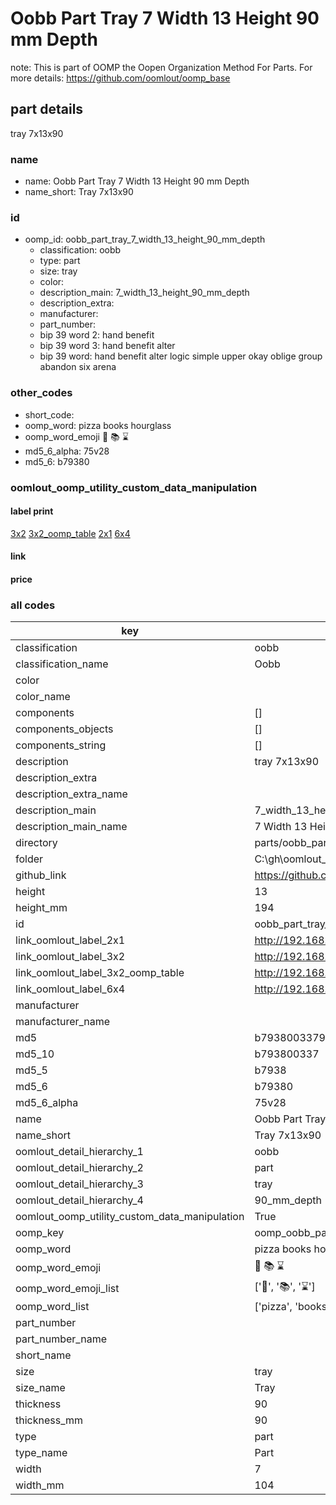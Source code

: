 # Oobb Part Tray 7 Width 13 Height 90 mm Depth  

note: This is part of OOMP the Oopen Organization Method For Parts. For more details: https://github.com/oomlout/oomp_base

##  part details
  



tray 7x13x90



### name
* name: Oobb Part Tray 7 Width 13 Height 90 mm Depth
* name_short: Tray 7x13x90 
### id
* oomp_id: oobb_part_tray_7_width_13_height_90_mm_depth
  * classification: oobb
  * type: part
  * size: tray
  * color: 
  * description_main: 7_width_13_height_90_mm_depth
  * description_extra: 
  * manufacturer: 
  * part_number: 
  * bip 39 word 2: hand benefit
  * bip 39 word 3: hand benefit alter
  * bip 39 word: hand benefit alter logic simple upper okay oblige group abandon six arena

### other_codes
* short_code: 
* oomp_word: pizza books hourglass
* oomp_word_emoji :pizza: :books: :hourglass:
* md5_6_alpha: 75v28
* md5_6: b79380






### oomlout_oomp_utility_custom_data_manipulation
#### label print
[3x2](http://192.168.1.245:1112/?label=oomp%2075v28)
[3x2_oomp_table](http://192.168.1.108:1112/?label=oomp%2075v28)
[2x1](http://192.168.1.242:1112/?label=oomp%2075v28)
[6x4](http://192.168.1.55:1112/?label=oomp%2075v28)    

#### link

                              

#### price







### all codes 
| key | value |  
| --- | --- |  
| classification | oobb |  
| classification_name | Oobb |  
| color |  |  
| color_name |  |  
| components | [] |  
| components_objects | [] |  
| components_string | [] |  
| description | tray 7x13x90 |  
| description_extra |  |  
| description_extra_name |  |  
| description_main | 7_width_13_height_90_mm_depth |  
| description_main_name | 7 Width 13 Height 90 mm Depth |  
| directory | parts/oobb_part_tray_7_width_13_height_90_mm_depth |  
| folder | C:\gh\oomlout_oobb_version_4_generated_parts\parts\oobb_part_tray_7_width_13_height_90_mm_depth |  
| github_link | https://github.com/oomlout/oomlout_oomp_part_src/tree/main/parts/oobb_part_tray_7_width_13_height_90_mm_depth |  
| height | 13 |  
| height_mm | 194 |  
| id | oobb_part_tray_7_width_13_height_90_mm_depth |  
| link_oomlout_label_2x1 | http://192.168.1.242:1112/?label=oomp%2075v28 |  
| link_oomlout_label_3x2 | http://192.168.1.245:1112/?label=oomp%2075v28 |  
| link_oomlout_label_3x2_oomp_table | http://192.168.1.108:1112/?label=oomp%2075v28 |  
| link_oomlout_label_6x4 | http://192.168.1.55:1112/?label=oomp%2075v28 |  
| manufacturer |  |  
| manufacturer_name |  |  
| md5 | b79380033798333fbc6488380ec54b46 |  
| md5_10 | b793800337 |  
| md5_5 | b7938 |  
| md5_6 | b79380 |  
| md5_6_alpha | 75v28 |  
| name | Oobb Part Tray 7 Width 13 Height 90 mm Depth |  
| name_short | Tray 7x13x90  |  
| oomlout_detail_hierarchy_1 | oobb |  
| oomlout_detail_hierarchy_2 | part |  
| oomlout_detail_hierarchy_3 | tray |  
| oomlout_detail_hierarchy_4 | 90_mm_depth |  
| oomlout_oomp_utility_custom_data_manipulation | True |  
| oomp_key | oomp_oobb_part_tray_7_width_13_height_90_mm_depth |  
| oomp_word | pizza books hourglass |  
| oomp_word_emoji | :pizza: :books: :hourglass: |  
| oomp_word_emoji_list | [':pizza:', ':books:', ':hourglass:'] |  
| oomp_word_list | ['pizza', 'books', 'hourglass'] |  
| part_number |  |  
| part_number_name |  |  
| short_name |  |  
| size | tray |  
| size_name | Tray |  
| thickness | 90 |  
| thickness_mm | 90 |  
| type | part |  
| type_name | Part |  
| width | 7 |  
| width_mm | 104 |  
